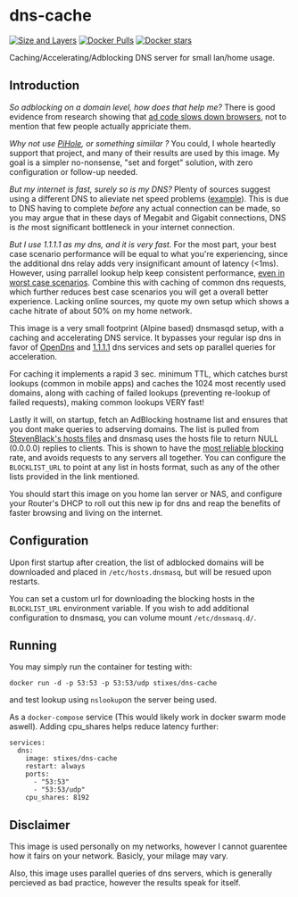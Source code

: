# dns-cache

[![Size and Layers](https://images.microbadger.com/badges/image/stixes/dns-cache.svg)](https://hub.docker.com/r/stixes/dns-cache)
[![Docker Pulls](https://img.shields.io/docker/pulls/stixes/dns-cache.svg)](https://hub.docker.com/r/stixes/dns-cache/)
[![Docker stars](https://img.shields.io/docker/stars/stixes/dns-cache.svg)](https://hub.docker.com/r/stixes/dns-cache)

Caching/Accelerating/Adblocking DNS server for small lan/home usage.

## Introduction

_So adblocking on a domain level, how does that help me?_ There is good evidence from research showing that [ad code slows down browsers](https://www.bbc.com/news/technology-47252725), not to mention that few people actually appriciate them.

_Why not use [PiHole](https://pi-hole.net/), or something simiilar ?_ You could, I whole heartedly support that project, and many of their results are used by this image. My goal is a simpler no-nonsense, "set and forget" solution, with zero configuration or follow-up needed.

_But my internet is fast, surely so is my DNS?_ Plenty of sources suggest using a different DNS to alieviate net speed problems ([example](https://www.idownloadblog.com/2016/04/29/increase-internet-speed-change-router-dns-settings/)). This is due to DNS having to complete _before_ any actual connection can be made, so you may argue that in these days of Megabit and Gigabit connections, DNS is _the_ most significant bottleneck in your internet connection.

_But I use 1.1.1.1 as my dns, and it is very fast._ For the most part, your best case scenario performance will be equal to what you're experiencing, since the additional dns relay adds very insignificant amount of latency (<1ms). However, using parrallel lookup help keep consistent performance, [even in worst case scenarios](https://ma.ttwagner.com/make-dns-fly-with-dnsmasq-all-servers/). Combine this with caching of common dns requests, which further reduces best case scenarios you will get a overall better experience. Lacking online sources, my quote my own setup which shows a cache hitrate of about 50% on my home network.

This image is a very small footprint (Alpine based) dnsmasqd setup, with a caching and accelerating DNS service. It bypasses your regular isp dns in favor of [OpenDns](https://www.opendns.com/) and [1.1.1.1](https://1.1.1.1/) dns services and sets op parallel queries for acceleration.

For caching it implements a rapid 3 sec. minimum TTL, which catches burst lookups (common in mobile apps) and caches the 1024 most recently used domains, along with caching of failed lookups (preventing re-lookup of failed requests), making common lookups VERY fast!

Lastly it will, on startup, fetch an AdBlocking hostname list and ensures that you dont make queries to adserving domains. The list is pulled from [StevenBlack's hosts files](https://github.com/StevenBlack/hosts) and dnsmasq uses the hosts file to return NULL (0.0.0.0) replies to clients. This is shown to have the [most reliable blocking](https://docs.pi-hole.net/ftldns/blockingmode/) rate, and avoids requests to any  servers all together. You can configure the `BLOCKLIST_URL` to point at any list in hosts format, such as any of the other lists provided in the link mentioned.

You should start this image on you home lan server or NAS, and configure your Router's DHCP to roll out this new ip for dns and reap the benefits of faster browsing and living on the internet.

## Configuration

Upon first startup after creation, the list of adblocked domains will be downloaded and placed in `/etc/hosts.dnsmasq`, but will be resued upon restarts.

You can set a custom url for downloading the blocking hosts in the `BLOCKLIST_URL` environment variable.
If you wish to add additional configuration to dnsmasq, you can volume mount `/etc/dnsmasq.d/`. 

## Running

You may simply run the container for testing with:

    docker run -d -p 53:53 -p 53:53/udp stixes/dns-cache

and test lookup using `nslookup`on the server being used.

As a `docker-compose` service (This would likely work in docker swarm mode aswell). Adding cpu_shares helps reduce latency further:

    services:
      dns:
        image: stixes/dns-cache
        restart: always
        ports:
          - "53:53"
          - "53:53/udp"
        cpu_shares: 8192

## Disclaimer

This image is used personally on my networks, however I cannot guarentee how it fairs on your network. Basicly, your milage may vary. 

Also, this image uses parallel queries of dns servers, which is generally percieved as bad practice, however the results speak for itself.

